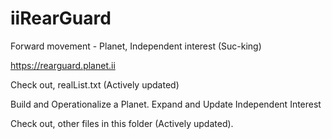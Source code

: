 # iiRearGuard

Forward movement - Planet, Independent interest (Suc-king)

https://rearguard.planet.ii

Check out, realList.txt (Actively updated)

Build and Operationalize a Planet. Expand and Update Independent Interest

Check out, other files in this folder (Actively updated).
